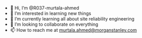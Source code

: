 - 👋 Hi, I’m @R037-murtala-ahmed
- 👀 I’m interested in learning new things
- 🌱 I’m currently learning all about site reliability engineering
- 💞️ I’m looking to collaborate on everything 
- 📫 How to reach me at murtala.ahmed@morganstanley.com

<!---
R037-murtala-ahmed/R037-murtala-ahmed is a ✨ special ✨ repository because its `README.md` (this file) appears on your GitHub profile.
You can click the Preview link to take a look at your changes.
--->
